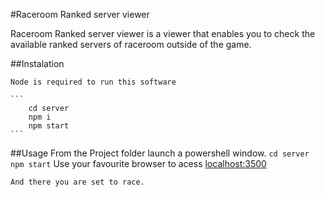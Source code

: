 #Raceroom Ranked server viewer

Raceroom Ranked server viewer is a viewer that enables you to check the available ranked servers of raceroom outside of the game.

##Instalation

    Node is required to run this software

    ```
        cd server
        npm i
        npm start
    ```

##Usage
    From the Project folder launch a powershell window.
    ```
        cd server
        npm start
    ```
    Use your favourite browser to acess [localhost:3500](http://localhost:3500)

    And there you are set to race.

